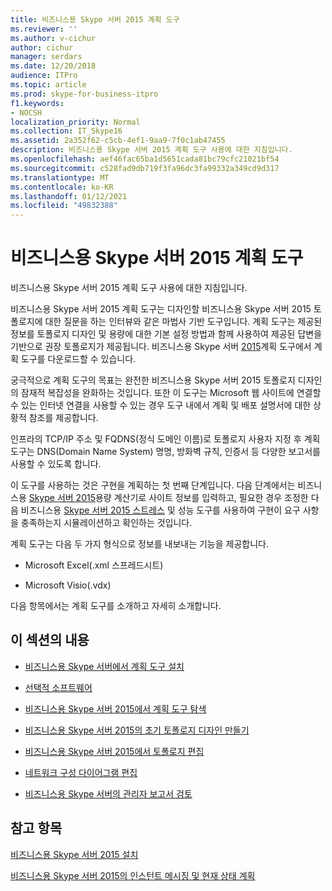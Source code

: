 ```yaml
---
title: 비즈니스용 Skype 서버 2015 계획 도구
ms.reviewer: ''
ms.author: v-cichur
author: cichur
manager: serdars
ms.date: 12/20/2018
audience: ITPro
ms.topic: article
ms.prod: skype-for-business-itpro
f1.keywords:
- NOCSH
localization_priority: Normal
ms.collection: IT_Skype16
ms.assetid: 2a352f62-c5cb-4ef1-9aa9-7f0c1ab47455
description: 비즈니스용 Skype 서버 2015 계획 도구 사용에 대한 지침입니다.
ms.openlocfilehash: aef46fac65ba1d5651cada81bc79cfc21021bf54
ms.sourcegitcommit: c528fad9db719f3fa96dc3fa99332a349cd9d317
ms.translationtype: MT
ms.contentlocale: ko-KR
ms.lasthandoff: 01/12/2021
ms.locfileid: "49832388"
---
```

# <a name="skype-for-business-server-2015-planning-tool"></a>비즈니스용 Skype 서버 2015 계획 도구
 
비즈니스용 Skype 서버 2015 계획 도구 사용에 대한 지침입니다.
  
비즈니스용 Skype 서버 2015 계획 도구는 디자인할 비즈니스용 Skype 서버 2015 토폴로지에 대한 질문을 하는 인터뷰와 같은 마법사 기반 도구입니다. 계획 도구는 제공된 정보를 토폴로지 디자인 및 용량에 대한 기본 설정 방법과 함께 사용하여 제공된 답변을 기반으로 권장 토폴로지가 제공됩니다. 비즈니스용 Skype 서버 [2015](https://go.microsoft.com/fwlink/p/?LinkID=282725)계획 도구에서 계획 도구를 다운로드할 수 있습니다.
  
궁극적으로 계획 도구의 목표는 완전한 비즈니스용 Skype 서버 2015 토폴로지 디자인의 잠재적 복잡성을 완화하는 것입니다. 또한 이 도구는 Microsoft 웹 사이트에 연결할 수 있는 인터넷 연결을 사용할 수 있는 경우 도구 내에서 계획 및 배포 설명서에 대한 상황적 참조를 제공합니다.
  
인프라의 TCP/IP 주소 및 FQDNS(정식 도메인 이름)로 토폴로지 사용자 지정 후 계획 도구는 DNS(Domain Name System) 명명, 방화벽 규칙, 인증서 등 다양한 보고서를 사용할 수 있도록 합니다. 
  
이 도구를 사용하는 것은 구현을 계획하는 첫 번째 단계입니다. 다음 단계에서는 비즈니스용 [Skype 서버 2015](https://www.microsoft.com/download/details.aspx?id=51196)용량 계산기로 사이트 정보를 입력하고, 필요한 경우 조정한 다음 비즈니스용 [Skype 서버 2015 스트레스](https://www.microsoft.com/download/details.aspx?id=50367) 및 성능 도구를 사용하여 구현이 요구 사항을 충족하는지 시뮬레이션하고 확인하는 것입니다.
  
계획 도구는 다음 두 가지 형식으로 정보를 내보내는 기능을 제공합니다.
  
- Microsoft Excel(.xml 스프레드시트)
    
- Microsoft Visio(.vdx)
    
다음 항목에서는 계획 도구를 소개하고 자세히 소개합니다.
  
## <a name="in-this-section"></a>이 섹션의 내용

- [비즈니스용 Skype 서버에서 계획 도구 설치](install.md)
    
- [선택적 소프트웨어](install.md#Optional_Software)
    
- [비즈니스용 Skype 서버 2015에서 계획 도구 탐색](navigate.md)
    
- [비즈니스용 Skype 서버 2015의 초기 토폴로지 디자인 만들기](create-the-initial-design.md)
    
- [비즈니스용 Skype 서버 2015에서 토폴로지 편집](edit-the-topology.md)
    
- [네트워크 구성 다이어그램 편집](edit-the-topology.md#Edit_Network_diagram)
    
- [비즈니스용 Skype 서버의 관리자 보고서 검토](review-the-administrator-reports.md)
    
## <a name="see-also"></a>참고 항목

[비즈니스용 Skype 서버 2015 설치](../../deploy/install/install.md)
  
[비즈니스용 Skype 서버 2015의 인스턴트 메시징 및 현재 상태 계획](../../plan-your-deployment/instant-messaging-and-presence.md)
